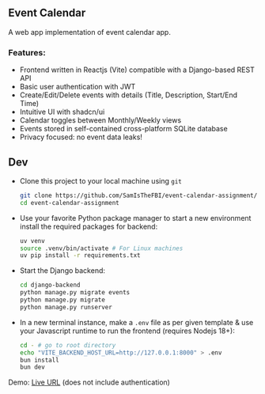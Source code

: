 ## Event Calendar

A web app implementation of event calendar app.

### Features:
- Frontend written in Reactjs (Vite) compatible with a Django-based REST API
- Basic user authentication with JWT
- Create/Edit/Delete events with details (Title, Description, Start/End Time)
- Intuitive UI with shadcn/ui
- Calendar toggles between Monthly/Weekly views
- Events stored in self-contained cross-platform SQLite database
- Privacy focused: no event data leaks!

## Dev

- Clone this project to your local machine using `git`

  ```bash
  git clone https://github.com/SamIsTheFBI/event-calendar-assignment/
  cd event-calendar-assignment
  ```
- Use your favorite Python package manager to start a new environment install the required packages for backend:
  
  ```bash
  uv venv
  source .venv/bin/activate # For Linux machines
  uv pip install -r requirements.txt
  ```
- Start the Django backend:

  ```bash
  cd django-backend
  python manage.py migrate events
  python manage.py migrate
  python manage.py runserver
  ```
- In a new terminal instance, make a `.env` file as per given template & use your Javascript runtime to run the frontend (requires Nodejs 18+):

  ```bash
  cd - # go to root directory
  echo "VITE_BACKEND_HOST_URL=http://127.0.0.1:8000" > .env
  bun install
  bun dev
  ```

Demo: [Live URL](https://event-calendar-assignment.vercel.app/) (does not include authentication)
